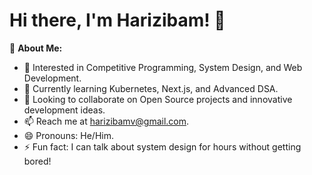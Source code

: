 # Hi there, I'm Harizibam! 👋  

🚀 **About Me:**  
- 👀 Interested in Competitive Programming, System Design, and Web Development.  
- 🌱 Currently learning Kubernetes, Next.js, and Advanced DSA.   
- 💞 Looking to collaborate on Open Source projects and innovative development ideas.  
- 📫 Reach me at harizibamv@gmail.com.  
- 😄 Pronouns: He/Him.  
- ⚡ Fun fact: I can talk about system design for hours without getting bored!  


<!---
h4r1z1b4mx/h4r1z1b4mx is a ✨ special ✨ repository because its `README.md` (this file) appears on your GitHub profile.
You can click the Preview link to take a look at your changes.
--->
